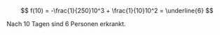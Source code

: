 $$
f(10) = -\frac{1}{250}10^3 + \frac{1}{10}10^2 = \underline{6}
$$

Nach 10 Tagen sind 6 Personen erkrankt.
